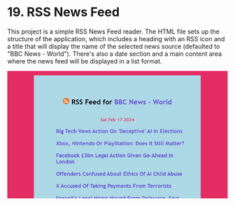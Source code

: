 # 19. RSS News Feed

This project is a simple RSS News Feed reader. The HTML file sets up the structure of the application, which includes a heading with an RSS icon and a title that will display the name of the selected news source (defaulted to "BBC News - World"). There's also a date section and a main content area where the news feed will be displayed in a list format.

![RSS News Feed Javascript](image.png)
